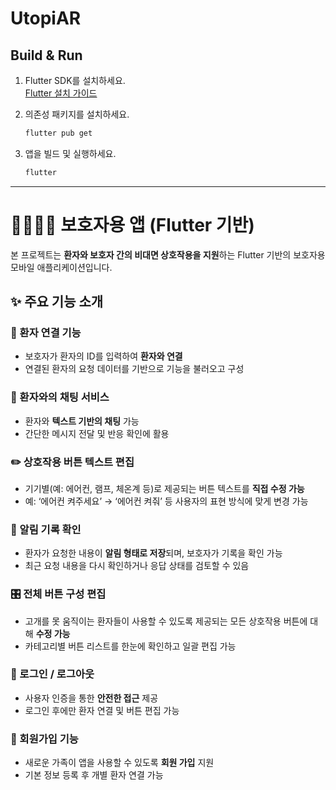 # UtopiAR

## Build & Run

1. Flutter SDK를 설치하세요.  
   [Flutter 설치 가이드](https://docs.flutter.dev/get-started/install)

2. 의존성 패키지를 설치하세요.
   ```sh
   flutter pub get
   ```

3. 앱을 빌드 및 실행하세요.
   ```sh
   flutter


---

# 👨‍👩‍👧‍👦 보호자용 앱 (Flutter 기반)

본 프로젝트는 **환자와 보호자 간의 비대면 상호작용을 지원**하는 Flutter 기반의 보호자용 모바일 애플리케이션입니다.  


## ✨ 주요 기능 소개

### 👥 환자 연결 기능
- 보호자가 환자의 ID를 입력하여 **환자와 연결**
- 연결된 환자의 요청 데이터를 기반으로 기능을 불러오고 구성

### 💬 환자와의 채팅 서비스
- 환자와 **텍스트 기반의 채팅** 가능
- 간단한 메시지 전달 및 반응 확인에 활용

### ✏️ 상호작용 버튼 텍스트 편집
- 기기별(예: 에어컨, 램프, 체온계 등)로 제공되는 버튼 텍스트를 **직접 수정 가능**
- 예: ‘에어컨 켜주세요’ → ‘에어컨 켜줘’ 등 사용자의 표현 방식에 맞게 변경 가능

### 📄 알림 기록 확인
- 환자가 요청한 내용이 **알림 형태로 저장**되며, 보호자가 기록을 확인 가능
- 최근 요청 내용을 다시 확인하거나 응답 상태를 검토할 수 있음

### 🎛️ 전체 버튼 구성 편집
- 고개를 못 움직이는 환자들이 사용할 수 있도록 제공되는 모든 상호작용 버튼에 대해 **수정 가능**
- 카테고리별 버튼 리스트를 한눈에 확인하고 일괄 편집 가능

### 🔐 로그인 / 로그아웃
- 사용자 인증을 통한 **안전한 접근** 제공
- 로그인 후에만 환자 연결 및 버튼 편집 가능

### 📝 회원가입 기능
- 새로운 가족이 앱을 사용할 수 있도록 **회원 가입** 지원
- 기본 정보 등록 후 개별 환자 연결 가능
